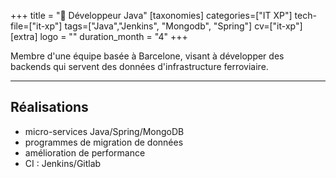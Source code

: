 +++
title = "🚂 Développeur Java"
[taxonomies]
categories=["IT XP"]
tech-file=["it-xp"]
tags=["Java","Jenkins", "Mongodb", "Spring"]
cv=["it-xp"]
[extra]
logo = ""
duration_month = "4"
+++

Membre d'une équipe basée à Barcelone, visant à développer des backends qui servent des données d'infrastructure ferroviaire.

<!-- more -->

---

## Réalisations

- micro-services Java/Spring/MongoDB
- programmes de migration de données
- amélioration de performance
- CI : Jenkins/Gitlab
